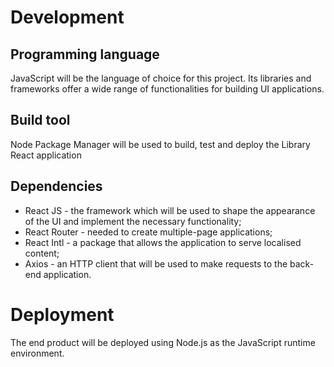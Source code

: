 # Development

## Programming language

JavaScript will be the language of choice for this project. Its libraries and frameworks offer a wide range of
functionalities for building UI applications.

## Build tool

Node Package Manager will be used to build, test and deploy the Library React application

## Dependencies

* React JS - the framework which will be used to shape the appearance of the UI and implement the necessary
  functionality;
* React Router - needed to create multiple-page applications;
* React Intl - a package that allows the application to serve localised content;
* Axios - an HTTP client that will be used to make requests to the back-end application.

# Deployment

The end product will be deployed using Node.js as the JavaScript runtime environment.
